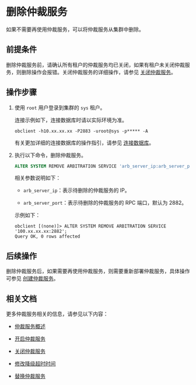 # 删除仲裁服务

如果不需要再使用仲裁服务，可以将仲裁服务从集群中删除。

## 前提条件

删除仲裁服务前，请确认所有租户的仲裁服务均已关闭，如果有租户未关闭仲裁服务，则删除操作会报错。关闭仲裁服务的详细操作，请参见 [关闭仲裁服务](2.disable-the-arbitration-service.md)。

## 操作步骤

1. 使用 `root` 用户登录到集群的 `sys` 租户。

   连接示例如下，连接数据库时请以实际环境为准。

   ```shell
   obclient -h10.xx.xx.xx -P2883 -uroot@sys -p***** -A
   ```

   有关更加详细的连接数据库的操作指引，请参见 [连接数据库](../../../3.develop/1.application-development-of-mysql-mode/1.database-connection-with-client-of-mysql-mode/1.connection-methods-overview-of-mysql-mode.md)。

2. 执行以下命令，删除仲裁服务。

   ```sql
   ALTER SYSTEM REMOVE ARBITRATION SERVICE 'arb_server_ip:arb_server_port';
   ```

   相关参数说明如下：

   * `arb_server_ip`：表示待删除的仲裁服务的 IP。

   * `arb_server_port`：表示待删除的仲裁服务的 RPC 端口，默认为 2882。

   示例如下：

   ```shell
   obclient [(none)]> ALTER SYSTEM REMOVE ARBITRATION SERVICE '100.xx.xx.xx:2882';
   Query OK, 0 rows affected
   ```

## 后续操作

删除仲裁服务后，如果需要再使用仲裁服务，则需要重新部署仲裁服务，具体操作可参见 [创建仲裁服务](链接暂时无法添加)。

## 相关文档

更多仲裁服务相关的信息，请参见以下内容：

* [仲裁服务概述](1.arbitration-service-overview.md)

* [开启仲裁服务](2.enable-the-arbitration-service.md)

* [关闭仲裁服务](3.disable-the-arbitration-service.md)

* [修改降级超时时间](4.modify-the-degradation-timeout.md)

* [替换仲裁服务](5.replace-the-arbitration-service.md)
